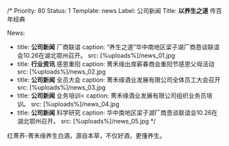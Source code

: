 /*
Priority: 80
Status: 1
Template: news
Label: 公司新闻
Title: <b>以养生之道</b> 传百年经典

News:
- title: <b>公司新闻</b> 厂商联谊
  caption: “养生之道”华中南地区梁子湖厂商恳谈联谊会10.26在湖北鄂州召开。
  src: [%uploads%]/news_01.jpg
- title: <b>行业资讯</b> 感恩重阳
  caption: 菁禾缘出席蕲春商会重阳节感恩父母活动
  src: [%uploads%]/news_02.jpg
- title: <b>公司新闻</b> 全员大会
  caption: 菁禾缘酒业发展有限公司全体员工大会召开
  src: [%uploads%]/news_03.jpg
- title: <b>公司新闻</b> 业务培训<
  caption: 菁禾缘酒业发展有限公司组织业务员培训。
  src: [%uploads%]/news_04.jpg
- title: <b>公司新闻</b> 科学研究
  caption: 华中南地区梁子湖厂商恳谈联谊会10.26在湖北鄂州召开。
  src: [%uploads%]/news_05.jpg
*/
<p>红菁荞-菁禾缘养生白酒，源自本草，不仅好酒，更懂养生。</p>